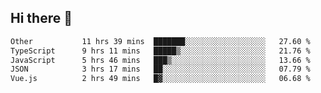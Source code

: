 ## Hi there 👋

<!--START_SECTION:waka-->

```txt
Other           11 hrs 39 mins  ███████░░░░░░░░░░░░░░░░░░   27.60 %
TypeScript      9 hrs 11 mins   █████▒░░░░░░░░░░░░░░░░░░░   21.76 %
JavaScript      5 hrs 46 mins   ███▒░░░░░░░░░░░░░░░░░░░░░   13.66 %
JSON            3 hrs 17 mins   ██░░░░░░░░░░░░░░░░░░░░░░░   07.79 %
Vue.js          2 hrs 49 mins   █▓░░░░░░░░░░░░░░░░░░░░░░░   06.68 %
```

<!--END_SECTION:waka-->
